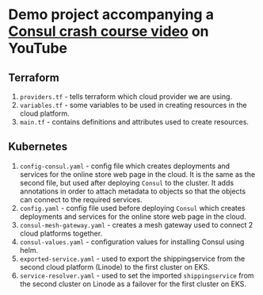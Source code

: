 # Demo project accompanying a [Consul crash course video](https://www.youtube.com/watch?v=s3I1kKKfjtQ) on YouTube

## Terraform

1. `providers.tf` - tells terraform which cloud provider we are using.
2. `variables.tf` - some variables to be used in creating resources in the cloud platform.
3. `main.tf` - contains definitions and attributes used to create resources.

## Kubernetes

1. `config-consul.yaml` - config file which creates deployments and services for the online store web page in the cloud. It is the same as the second file, but used after deploying `Consul` to the cluster. It adds annotations in order to attach metadata to objects so that the objects can connect to the required services.
2. `config.yaml` - config file used before deploying `Consul` which creates deployments and services for the online store web page in the cloud.
3. `consul-mesh-gateway.yaml` - creates a mesh gateway used to connect 2 cloud platforms together.
4. `consul-values.yaml` - configuration values for installing Consul using helm.
5. `exported-service.yaml` - used to export the shippingservice from the second cloud platform (Linode) to the first cluster on EKS.
6. `service-resolver.yaml` - used to set the imported `shippingservice` from the second cluster on Linode as a failover for the first cluster on EKS.